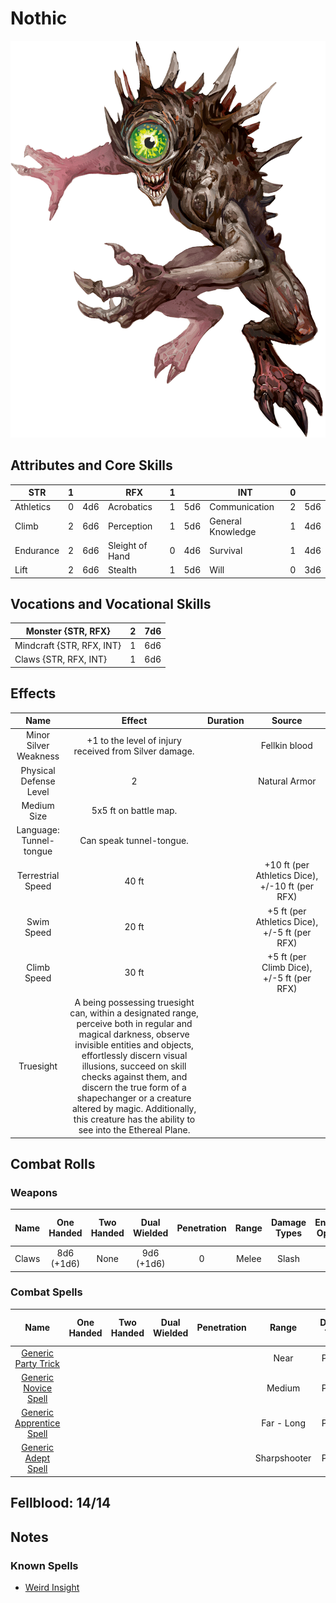 # Nothic

![img](Nothic.png)

## Attributes and Core Skills

| STR       |   1   |       | RFX             |   1   |       | INT               |   0   |       |
| --------- | :---: | :---: | --------------- | :---: | :---: | ----------------- | :---: | :---: |
| Athletics |   0   |  4d6  | Acrobatics      |   1   |  5d6  | Communication     |   2   |  5d6  |
| Climb     |   2   |  6d6  | Perception      |   1   |  5d6  | General Knowledge |   1   |  4d6  |
| Endurance |   2   |  6d6  | Sleight of Hand |   0   |  4d6  | Survival          |   1   |  4d6  |
| Lift      |   2   |  6d6  | Stealth         |   1   |  5d6  | Will              |   0   |  3d6  |

## Vocations and Vocational Skills

| Monster {STR, RFX}        |   2   |  7d6  |
| ------------------------- | :---: | :---: |
| Mindcraft {STR, RFX, INT} |   1   |  6d6  |
| Claws {STR, RFX, INT}     |   1   |  6d6  |

## Effects

|          Name           |                                                                                                                                                                                          Effect                                                                                                                                                                                          | Duration |                          Source                           |
| :---------------------: | :--------------------------------------------------------------------------------------------------------------------------------------------------------------------------------------------------------------------------------------------------------------------------------------------------------------------------------------------------------------------------------------: | :------: | :-------------------------------------------------------: |
|  Minor Silver Weakness  |                                                                                                                                                               +1 to the level of injury received from Silver damage.                                                                                                                                                                |          |                       Fellkin blood                       |
| Physical Defense Level  |                                                                                                                                                                                            2                                                                                                                                                                                             |          |                       Natural Armor                       |
|       Medium Size       |                                                                                                                                                                                  5x5 ft on battle map.                                                                                                                                                                                   |          |                                                           |
| Language: Tunnel-tongue |                                                                                                                                                                                 Can speak tunnel-tongue.                                                                                                                                                                                 |          |                                                           |
| Terrestrial Speed |                                                                                                                                                                                          40 ft                                                                                                                                                                                           |          | +10 ft (per Athletics Dice), +/-10 ft (per RFX) |
|   Swim Speed   |                                                                                                                                                                                          20 ft                                                                                                                                                                                           |          | +5 ft (per Athletics Dice), +/-5 ft (per RFX)  |
|  Climb Speed   |                                                                                                                                                                                          30 ft                                                                                                                                                                                           |          |   +5 ft (per Climb Dice), +/-5 ft (per RFX)    |
|        Truesight        | A being possessing truesight can, within a designated range, perceive both in regular and magical darkness, observe invisible entities and objects, effortlessly discern visual illusions, succeed on skill checks against them, and discern the true form of a shapechanger or a creature altered by magic. Additionally, this creature has the ability to see into the Ethereal Plane. |          |                                                           |

## Combat Rolls

### Weapons

| Name  | One<br />Handed | Two<br />Handed | Dual<br />Wielded | Penetration | Range | Damage<br />Types | Engageable<br />Opponents | Area Of<br />Effect | Resource<br />Class |
| :---: | :-------------: | :-------------: | :---------------: | :---------: | :---: | :---------------: | :-----------------------: | :-----------------: | :-----------------: |
| Claws | 8d6<br />(+1d6) |      None       |  9d6<br />(+1d6)  |      0      | Melee |       Slash       |           Rapid           |        None         |        None         |

### Combat Spells

|                                                     Name                                                      | One<br />Handed | Two<br />Handed | Dual<br />Wielded | Penetration |    Range     | Damage<br />Types | Engageable<br />Opponents | Area Of<br />Effect | Resource<br />Class  |
| :-----------------------------------------------------------------------------------------------------------: | :-------------: | :-------------: | :---------------: | :---------: | :----------: | :---------------: | :-----------------------: | :-----------------: | :------------------: |
|     [Generic Party Trick](./../../../../../CoreRules/MagicRules/Spells/PartyTricks/GenericPartyTrick.md)      |                 |                 |                   |             |     Near     |      Psychic      |                           |                     |   0 Magic Resource   |
|       [Generic Novice Spell](./../../../../../CoreRules/MagicRules/Spells/Novice/GenericNoviceSpell.md)       |                 |                 |                   |             |    Medium    |      Psychic      |                           |                     |   0 Magic Resource   |
| [Generic Apprentice Spell](./../../../../../CoreRules/MagicRules/Spells/Apprentice/GenericApprenticeSpell.md) |                 |                 |                   |             |  Far - Long  |      Psychic      |                           |                     | 1 - 2 Magic Resource |
|        [Generic Adept Spell](./../../../../../CoreRules/MagicRules/Spells/Adept/GenericAdeptSpell.md)         |                 |                 |                   |             | Sharpshooter |      Psychic      |                           |                     | 3 - 4 Magic Resource |

## Fellblood: 14/14

## Notes

### Known Spells

- [Weird Insight](./../../../../../CoreRules/MagicRules/Spells/Apprentice/WeirdInsight.md)
